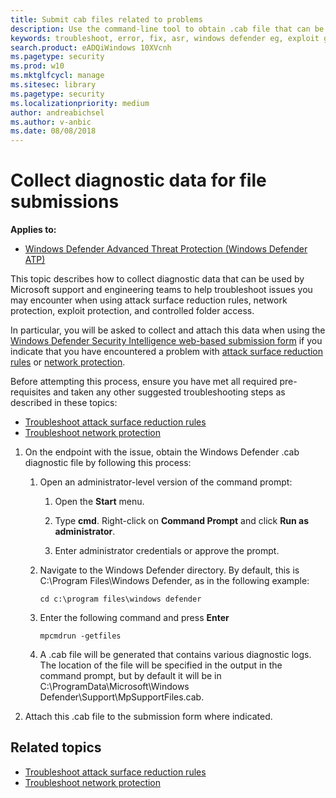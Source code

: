 ```yaml
---
title: Submit cab files related to problems
description: Use the command-line tool to obtain .cab file that can be used to investigate ASR rule issues.
keywords: troubleshoot, error, fix, asr, windows defender eg, exploit guard, attack surface reduction
search.product: eADQiWindows 10XVcnh
ms.pagetype: security
ms.prod: w10
ms.mktglfcycl: manage
ms.sitesec: library
ms.pagetype: security
ms.localizationpriority: medium
author: andreabichsel
ms.author: v-anbic
ms.date: 08/08/2018
---
```


# Collect diagnostic data for file submissions

**Applies to:**

- [Windows Defender Advanced Threat Protection (Windows Defender ATP)](https://go.microsoft.com/fwlink/p/?linkid=2069559)

This topic describes how to collect diagnostic data that can be used by Microsoft support and engineering teams to help troubleshoot issues you may encounter when using attack surface reduction rules, network protection, exploit protection, and controlled folder access. 

In particular, you will be asked to collect and attach this data when using the [Windows Defender Security Intelligence web-based submission form](https://www.microsoft.com/en-us/wdsi/filesubmission) if you indicate that you have encountered a problem with [attack surface reduction rules](attack-surface-reduction-exploit-guard.md) or [network protection](network-protection-exploit-guard.md).

Before attempting this process, ensure you have met all required pre-requisites and taken any other suggested troubleshooting steps as described in these topics:
- [Troubleshoot attack surface reduction rules](troubleshoot-asr.md) 
- [Troubleshoot network protection](troubleshoot-np.md) 

1. On the endpoint with the issue, obtain the Windows Defender .cab diagnostic file by following this process:

    1. Open an administrator-level version of the command prompt:
        
        1. Open the **Start** menu.
        
        2. Type **cmd**. Right-click on **Command Prompt** and click **Run as administrator**.
        
        3. Enter administrator credentials or approve the prompt.
        
    2. Navigate to the Windows Defender directory. By default, this is C:\Program Files\Windows Defender, as in the following example:
        
        ```console
        cd c:\program files\windows defender
        ```
    
    3. Enter the following command and press **Enter**
        
        ```console
        mpcmdrun -getfiles
        ```
    
    4. A .cab file will be generated that contains various diagnostic logs. The location of the file will be specified in the output in the command prompt, but by default it will be in C:\ProgramData\Microsoft\Windows Defender\Support\MpSupportFiles.cab.

2. Attach this .cab file to the submission form where indicated.


## Related topics

- [Troubleshoot attack surface reduction rules](troubleshoot-asr.md) 
- [Troubleshoot network protection](troubleshoot-np.md) 


